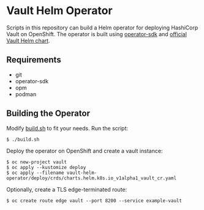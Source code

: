 # Vault Helm Operator

Scripts in this repository can build a Helm operator for deploying HashiCorp Vault on OpenShift. The operator is built using [operator-sdk](https://github.com/operator-framework/operator-sdk) and [official Vault Helm chart](https://github.com/hashicorp/vault-helm).

## Requirements

* git
* operator-sdk
* opm
* podman

## Building the Operator

Modify [build.sh](build.sh) to fit your needs. Run the script:

```
$ ./build.sh
```

Deploy the operator on OpenShift and create a vault instance:

```
$ oc new-project vault
$ oc apply --kustomize deploy
$ oc apply --filename vault-helm-operator/deploy/crds/charts.helm.k8s.io_v1alpha1_vault_cr.yaml
```

Optionally, create a TLS edge-terminated route:

```
$ oc create route edge vault --port 8200 --service example-vault
```
